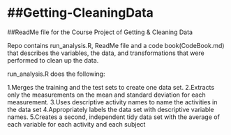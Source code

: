 ##Getting-CleaningData
====================
##ReadMe file for the Course Project of Getting & Cleaning Data

Repo contains run_analysis.R, ReadMe file and a code book(CodeBook.md) that describes the variables, the data, and transformations that were performed to clean up the data.

run_analysis.R does the following:

1.Merges the training and the test sets to create one data set.
2.Extracts only the measurements on the mean and standard deviation for each measurement. 
3.Uses descriptive activity names to name the activities in the data set
4.Appropriately labels the data set with descriptive variable names. 
5.Creates a second, independent tidy data set with the average of each variable for each activity and each subject

